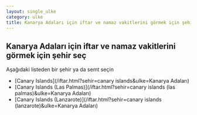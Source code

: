 ```yaml
---
layout: single_ulke
category: ulke
title: Kanarya Adaları için iftar ve namaz vakitlerini görmek için şehir seç
---
```



## Kanarya Adaları için iftar ve namaz vakitlerini görmek için şehir seç

Aşağıdaki listeden bir şehir ya da semt seçin


* [Canary Islands](/iftar.html?sehir=canary islands&ulke=Kanarya Adaları)
* [Canary Islands (Las Palmas)](/iftar.html?sehir=canary islands (las palmas)&ulke=Kanarya Adaları)
* [Canary Islands (Lanzarote)](/iftar.html?sehir=canary islands (lanzarote)&ulke=Kanarya Adaları)

